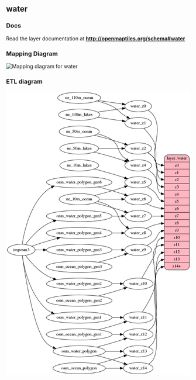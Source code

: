 ## water

### Docs
Read the layer documentation at **http://openmaptiles.org/schema#water**

### Mapping Diagram
![Mapping diagram for water](http://openmaptiles.org/media/mapping_water.png)

### ETL diagram
![ETL diagram for water](etl_diagram.png?raw=true)
